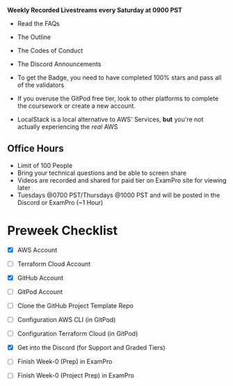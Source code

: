 **Weekly Recorded Livestreams every Saturday at 0900 PST**

- Read the FAQs
- The Outline
- The Codes of Conduct
- The Discord Announcements

- To get the Badge, you need to have completed 100% stars and pass all of the validators

- If you overuse the GitPod free tier, look to other platforms to complete the coursework or create a new account.

- LocalStack is a local alternative to AWS' Services, **but** you're not actually experiencing the *real* AWS
## Office Hours
- Limit of 100 People
- Bring your technical questions and be able to screen share
- Videos are recorded and shared for paid tier on ExamPro site for viewing later
- Tuesdays @0700 PST/Thursdays @1000 PST and will be posted in the Discord or ExamPro (~1 Hour)
# Preweek Checklist
- [x] AWS Account
- [ ] Terraform Cloud Account
- [x] GitHub Account
- [ ] GitPod Account
- [ ] Clone the GitHub Project Template Repo
- [ ] Configuration AWS CLI (in GitPod)
- [ ] Configuration Terraform Cloud (in GitPod)
- [x] Get into the Discord (for Support and Graded Tiers)
- [ ] Finish Week-0 (Prep) in ExamPro
- [ ] Finish Week-0 (Project Prep) in ExamPro

